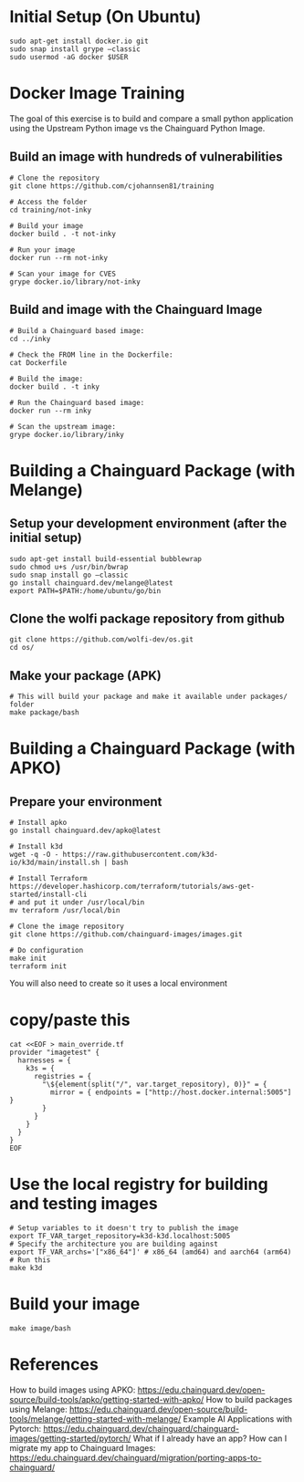 # Initial Setup (On Ubuntu)
```
sudo apt-get install docker.io git
sudo snap install grype —classic
sudo usermod -aG docker $USER
```

# Docker Image Training
The goal of this exercise is to build and compare a small python application using the Upstream Python image vs the Chainguard Python Image.

## Build an image with hundreds of vulnerabilities
```
# Clone the repository
git clone https://github.com/cjohannsen81/training

# Access the folder
cd training/not-inky

# Build your image
docker build . -t not-inky

# Run your image
docker run --rm not-inky

# Scan your image for CVES
grype docker.io/library/not-inky
```

## Build and image with the Chainguard Image

```
# Build a Chainguard based image:
cd ../inky

# Check the FROM line in the Dockerfile:
cat Dockerfile

# Build the image:
docker build . -t inky

# Run the Chainguard based image:
docker run --rm inky

# Scan the upstream image:
grype docker.io/library/inky 
```

# Building a Chainguard Package (with Melange)

## Setup your development environment (after the initial setup)
```
sudo apt-get install build-essential bubblewrap
sudo chmod u+s /usr/bin/bwrap
sudo snap install go —classic
go install chainguard.dev/melange@latest
export PATH=$PATH:/home/ubuntu/go/bin
```

## Clone the wolfi package repository from github
```
git clone https://github.com/wolfi-dev/os.git
cd os/
```

## Make your package (APK)
```
# This will build your package and make it available under packages/ folder
make package/bash
```

# Building a Chainguard Package (with APKO)

## Prepare your environment
```
# Install apko
go install chainguard.dev/apko@latest

# Install k3d
wget -q -O - https://raw.githubusercontent.com/k3d-io/k3d/main/install.sh | bash

# Install Terraform https://developer.hashicorp.com/terraform/tutorials/aws-get-started/install-cli
# and put it under /usr/local/bin
mv terraform /usr/local/bin

# Clone the image repository
git clone https://github.com/chainguard-images/images.git

# Do configuration
make init
terraform init
```

You will also need to create so it uses a local environment
# copy/paste this
```
cat <<EOF > main_override.tf
provider "imagetest" {
  harnesses = {
    k3s = {
      registries = {
        "\${element(split("/", var.target_repository), 0)}" = {
          mirror = { endpoints = ["http://host.docker.internal:5005"] }
        }
      }
    }
  }
}
EOF
```

# Use the local registry for building and testing images
````
# Setup variables to it doesn't try to publish the image
export TF_VAR_target_repository=k3d-k3d.localhost:5005
# Specify the architecture you are building against
export TF_VAR_archs='["x86_64"]' # x86_64 (amd64) and aarch64 (arm64)
# Run this
make k3d
````

# Build your image
```
make image/bash
```

# References

How to build images using APKO: https://edu.chainguard.dev/open-source/build-tools/apko/getting-started-with-apko/
How to build packages using Melange: https://edu.chainguard.dev/open-source/build-tools/melange/getting-started-with-melange/
Example AI Applications with Pytorch: https://edu.chainguard.dev/chainguard/chainguard-images/getting-started/pytorch/
What if I already have an app? How can I migrate my app to Chainguard Images: https://edu.chainguard.dev/chainguard/migration/porting-apps-to-chainguard/

